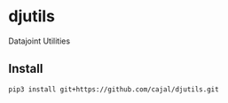 # djutils
Datajoint Utilities


## Install

```
pip3 install git+https://github.com/cajal/djutils.git
```
